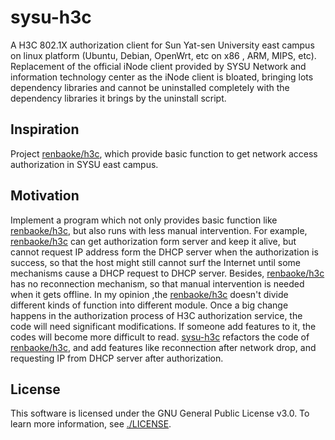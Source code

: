 # sysu-h3c
A H3C 802.1X authorization client for Sun Yat-sen University east campus on 
linux platform (Ubuntu, Debian, OpenWrt, etc on x86 , ARM, MIPS, etc). 
Replacement of the official iNode client provided by SYSU Network and 
information technology center as the iNode client is bloated, bringing 
lots dependency libraries and cannot be uninstalled completely with the 
dependency libraries it brings by the uninstall script.

## Inspiration
Project [renbaoke/h3c](https://github.com/renbaoke/h3c), which provide 
basic function to get network access authorization in SYSU east campus.

## Motivation
Implement a program which not only provides basic function like 
[renbaoke/h3c](https://github.com/renbaoke/h3c), but also runs with less 
manual intervention. 
For example, [renbaoke/h3c](https://github.com/renbaoke/h3c) can get 
authorization form server and keep it alive, but cannot request IP address 
form the DHCP server when the authorization is success, so that the host 
might still cannot surf the Internet until some mechanisms cause a DHCP 
request to DHCP server. 
Besides, [renbaoke/h3c](https://github.com/renbaoke/h3c) has no 
reconnection mechanism, so that manual intervention is needed when it 
gets offline.
In my opinion ,the [renbaoke/h3c](https://github.com/renbaoke/h3c) doesn't 
divide different kinds of function into different module. Once a big 
change happens in the authorization process of H3C authorization service, 
the code will need significant modifications. If someone add features to 
it, the codes will become more difficult to read.
[sysu-h3c](https://github.com/KryptonLee/sysu-h3c) refactors the code of 
[renbaoke/h3c](https://github.com/renbaoke/h3c), and add features like 
reconnection after network drop, and requesting IP from DHCP server after 
authorization.

## License
This software is licensed under the GNU General Public License v3.0.
To learn more information, see 
[./LICENSE](https://github.com/KryptonLee/sysu-h3c/blob/master/LICENSE).
